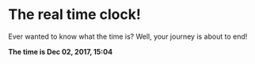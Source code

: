 # The real time clock!

Ever wanted to know what the time is? Well, your journey is about to end!

**The time is Dec 02, 2017, 15:04**